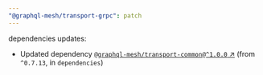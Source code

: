 ```yaml
---
"@graphql-mesh/transport-grpc": patch
---
```

dependencies updates:
  - Updated dependency [`@graphql-mesh/transport-common@^1.0.0` ↗︎](https://www.npmjs.com/package/@graphql-mesh/transport-common/v/1.0.0) (from `^0.7.13`, in `dependencies`)
